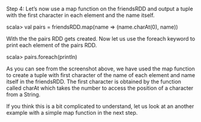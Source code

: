 Step 4: Let’s now use a map function on the friendsRDD and output a tuple with the first character in each element and the name itself.

scala> val pairs = friendsRDD.map(name => (name.charAt(0), name))

With the the pairs RDD gets created. Now let us use the foreach keyword to print each element of the pairs RDD.

scala> pairs.foreach(println)


As you can see from the screenshot above, we have used the map function to create a tuple with first character of the name of each element and name itself in the friendsRDD. The first character is obtained by the function called charAt which takes the number to access the position of a character from a String.

If you think this is a bit complicated to understand, let us look at an another example with a simple map function in the next step.